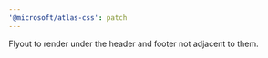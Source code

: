 ```yaml
---
'@microsoft/atlas-css': patch
---
```


Flyout to render under the header and footer not adjacent to them.
